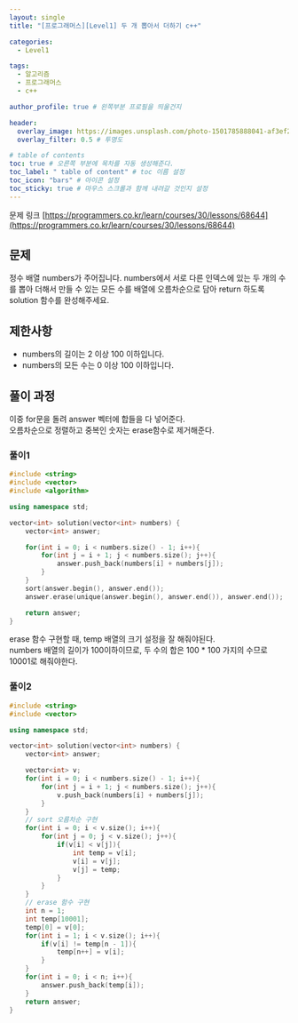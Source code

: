 ```yaml
---
layout: single
title: "[프로그래머스][Level1] 두 개 뽑아서 더하기 c++"

categories:
  - Level1

tags:
  - 알고리즘
  - 프로그래머스
  - c++

author_profile: true # 왼쪽부분 프로필을 띄울건지

header:
  overlay_image: https://images.unsplash.com/photo-1501785888041-af3ef285b470?ixlib=rb-1.2.1&ixid=eyJhcHBfaWQiOjEyMDd9&auto=format&fit=crop&w=1350&q=80
  overlay_filter: 0.5 # 투명도

# table of contents
toc: true # 오른쪽 부분에 목차를 자동 생성해준다.
toc_label: " table of content" # toc 이름 설정
toc_icon: "bars" # 아이콘 설정
toc_sticky: true # 마우스 스크롤과 함께 내려갈 것인지 설정
---
```


문제 링크 [https://programmers.co.kr/learn/courses/30/lessons/68644](https://programmers.co.kr/learn/courses/30/lessons/68644)

## 문제

정수 배열 numbers가 주어집니다. numbers에서 서로 다른 인덱스에 있는 두 개의 수를 뽑아 더해서 만들 수 있는 모든 수를 배열에 오름차순으로 담아 return 하도록 solution 함수를 완성해주세요.

## 제한사항

- numbers의 길이는 2 이상 100 이하입니다.
- numbers의 모든 수는 0 이상 100 이하입니다.

## 풀이 과정

이중 for문을 돌려 answer 벡터에 합들을 다 넣어준다.  
오름차순으로 정렬하고 중복인 숫자는 erase함수로 제거해준다.

### 풀이1

```c++
#include <string>
#include <vector>
#include <algorithm>

using namespace std;

vector<int> solution(vector<int> numbers) {
    vector<int> answer;

    for(int i = 0; i < numbers.size() - 1; i++){
        for(int j = i + 1; j < numbers.size(); j++){
            answer.push_back(numbers[i] + numbers[j]);
        }
    }
    sort(answer.begin(), answer.end());
    answer.erase(unique(answer.begin(), answer.end()), answer.end());

    return answer;
}
```

erase 함수 구현할 때, temp 배열의 크기 설정을 잘 해줘야된다.  
numbers 배열의 길이가 100이하이므로, 두 수의 합은 100 \* 100 가지의 수므로  
10001로 해줘야한다.

### 풀이2

```c++
#include <string>
#include <vector>

using namespace std;

vector<int> solution(vector<int> numbers) {
    vector<int> answer;

    vector<int> v;
    for(int i = 0; i < numbers.size() - 1; i++){
        for(int j = i + 1; j < numbers.size(); j++){
            v.push_back(numbers[i] + numbers[j]);
        }
    }
    // sort 오름차순 구현
    for(int i = 0; i < v.size(); i++){
        for(int j = 0; j < v.size(); j++){
            if(v[i] < v[j]){
                int temp = v[i];
                v[i] = v[j];
                v[j] = temp;
            }
        }
    }
    // erase 함수 구현
    int n = 1;
    int temp[10001];
    temp[0] = v[0];
    for(int i = 1; i < v.size(); i++){
        if(v[i] != temp[n - 1]){
            temp[n++] = v[i];
        }
    }
    for(int i = 0; i < n; i++){
        answer.push_back(temp[i]);
    }
    return answer;
}
```
